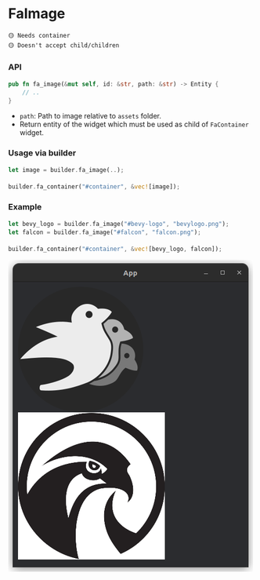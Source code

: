 # FaImage

```
🟡 Needs container
🟡 Doesn't accept child/children
```

### API
```rust
pub fn fa_image(&mut self, id: &str, path: &str) -> Entity {
    // ..
}
```
- `path`: Path to image relative to `assets` folder.
- Return entity of the widget which must be used as child of `FaContainer` widget.

### Usage via builder
```rust
let image = builder.fa_image(..);

builder.fa_container("#container", &vec![image]);
```

### Example
```rust
let bevy_logo = builder.fa_image("#bevy-logo", "bevylogo.png");
let falcon = builder.fa_image("#falcon", "falcon.png");

builder.fa_container("#container", &vec![bevy_logo, falcon]);
```
![Example 1](../images/image_example_1.png)
